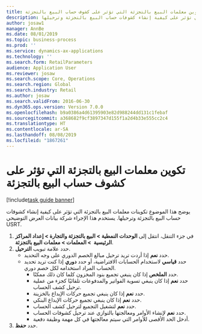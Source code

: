 ```yaml
---
title: تكوين معلمات البيع بالتجزئة التي تؤثر على كشوف حساب البيع بالتجزئة
description: يوضح هذا الموضوع تكوينات معلمات البيع بالتجزئة التي تؤثر على كيفية إنشاء كشوفات حساب البيع بالتجزئة وترحيلها.
author: josaw1
manager: AnnBe
ms.date: 08/01/2019
ms.topic: business-process
ms.prod: ''
ms.service: dynamics-ax-applications
ms.technology: ''
ms.search.form: RetailParameters
audience: Application User
ms.reviewer: josaw
ms.search.scope: Core, Operations
ms.search.region: Global
ms.search.industry: Retail
ms.author: josaw
ms.search.validFrom: 2016-06-30
ms.dyn365.ops.version: Version 7.0.0
ms.openlocfilehash: b9a0386a4d61395903e82d988244dd131c1febaf
ms.sourcegitcommit: a368682f9cf3897347d155f1a2d4b33e555cc2c4
ms.translationtype: HT
ms.contentlocale: ar-SA
ms.lasthandoff: 08/08/2019
ms.locfileid: "1867261"
---
```

# <a name="configure-retail-parameters-that-affect-retail-statements"></a>تكوين معلمات البيع بالتجزئة التي تؤثر على كشوف حساب البيع بالتجزئة

[!include[task guide banner](../includes/task-guide-banner.md)]

يوضح هذا الموضوع تكوينات معلمات البيع بالتجزئة التي تؤثر على كيفية إنشاء كشوفات حساب البيع بالتجزئة وترحيلها. يستخدم هذا الإجراء شركة بيانات العرض التوضيحي USRT.

1. في جزء التنقل، انتقل إلى **الوحدات النمطية > البيع بالتجزئة والتجارة > إعداد المراكز الرئيسية ‬ > المعلمات > معلمات البيع بالتجزئة‬**.
2. حدد علامة تبويب **الترحيل**.
    - حدد **نعم** إذا أردت تريد ترحيل مبالغ الخصم الدوري على وجه التحديد.  
    - حدد **قياسي** لاستخدام الحسابات الافتراضية، أو حدد **دوري** إذا كنت تريد تحديد الحساب المراد استخدامه لكل خصم دوري.  
      - حدد **الملخص** إذا كان ينبغي تجميع بنود المخزون كلما كان ذلك ممكنًا.  
      - حدد **نعم** إذا كان ينبغي تسوية الفواتير والمدفوعات تلقائيًا كجزء من عملية ترحيل كشف الحساب.  
      - حدد **نعم** إذا كان ينبغي تجميع حركات الإيداع بالخزينة.  
      - حدد **نعم** إذا كان ينبغي تجميع حركات الإيداع البنكي.  
      - حدد **نعم** لتشغيل التجميع لترحيل كشف الحساب.  
      - حدد **نعم** لإنشاء الأوامر ومعالجتها بالتوازي عند ترحيل كشوفات الحساب.  
      - أدخل الحد الأقصى للأوامر التي سيتم معالجتها في كل مهمة وظيفة دفعية.  
3. حدد **حفظ**.

